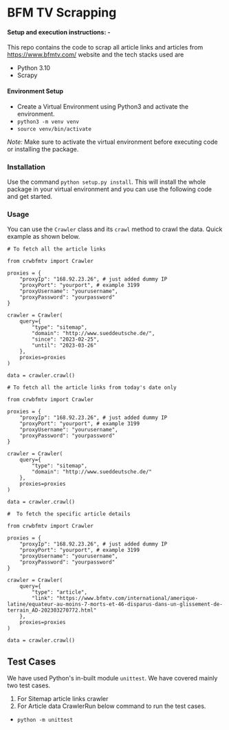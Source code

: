 # BFM TV Scrapping

#### Setup and execution instructions: - 

This repo contains the code to scrap all article links and articles from https://www.bfmtv.com/ website and the tech stacks used are
- Python 3.10
- Scrapy


#### Environment Setup 

- Create a Virtual Environment using Python3 and activate the environment.
- `python3 -m venv venv`
- `source venv/bin/activate`

*Note:* Make sure to activate the virtual environment before executing code or installing the package.

### Installation

Use the command `python setup.py install`. This will install the whole package in your virtual environment and you can use the following code and get started.
### Usage

You can use the `Crawler` class and its `crawl` method to crawl the data.
Quick example as shown below.
```
# To fetch all the article links

from crwbfmtv import Crawler

proxies = {
    "proxyIp": "168.92.23.26", # just added dummy IP
    "proxyPort": "yourport", # example 3199
    "proxyUsername": "yourusername",
    "proxyPassword": "yourpassword"
}

crawler = Crawler(
    query={
        "type": "sitemap",
        "domain": "http://www.sueddeutsche.de/",
        "since": "2023-02-25",
        "until": "2023-03-26"
    },
    proxies=proxies
)

data = crawler.crawl()
```
```
# To fetch all the article links from today's date only

from crwbfmtv import Crawler

proxies = {
    "proxyIp": "168.92.23.26", # just added dummy IP
    "proxyPort": "yourport", # example 3199
    "proxyUsername": "yourusername",
    "proxyPassword": "yourpassword"
}

crawler = Crawler(
    query={
        "type": "sitemap",
        "domain": "http://www.sueddeutsche.de/"
    },
    proxies=proxies
)

data = crawler.crawl()
```

```
#  To fetch the specific article details

from crwbfmtv import Crawler

proxies = {
    "proxyIp": "168.92.23.26", # just added dummy IP
    "proxyPort": "yourport", # example 3199
    "proxyUsername": "yourusername",
    "proxyPassword": "yourpassword"
}

crawler = Crawler(
    query={
        "type": "article",
        "link": "https://www.bfmtv.com/international/amerique-latine/equateur-au-moins-7-morts-et-46-disparus-dans-un-glissement-de-terrain_AD-202303270772.html"
    },
    proxies=proxies
)

data = crawler.crawl()
```

## Test Cases
We have used Python's in-built module `unittest`.
We have covered mainly two test cases.
1. For Sitemap article links crawler
2. For Article data CrawlerRun below command to run the test cases.
- `python -m unittest`
